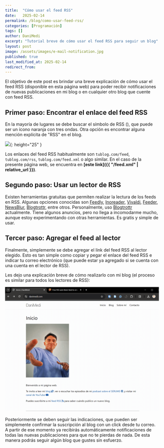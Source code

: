 ```yaml
---
title:  "Cómo usar el feed RSS"
date:   2025-02-14
permalink: /blog/como-usar-feed-rss/
categories: [Programación]
tags: []
author: DaniMedi
excerpt: "Tutorial breve de cómo usar el feed RSS para seguir un blog"
layout: post
image: /assets/images/e-mail-notification.jpg
published: true
last_modified_at: 2025-02-14
redirect_from:
---
```


El objetivo de este post es brindar una breve explicación de cómo usar el feed RSS (disponible en esta página web) para poder recibir notificaciones de nuevas publicaciones en mi blog o en cualquier otro blog que cuente con feed RSS.

## Primer paso: Encontrar el enlace del feed RSS

En la mayoría de lugares se debe buscar el símbolo de RSS (<i class="fa-solid fa-rss"></i>), que puede ser un ícono naranja con tres ondas. Otra opción es encontrar alguna mención explícita de "RSS" en el blog.

![](https://upload.wikimedia.org/wikipedia/en/thumb/4/43/Feed-icon.svg/192px-Feed-icon.svg.png){: height="25" }

Los enlaces del feed RSS habitualmente son `tublog.com/feed`, `tublog.com/rss`, `tublog.com/feed.xml` o algo similar. En el caso de la presente página web, se encuentra en **[este link]({{ "/feed.xml" | relative_url }})**.

## Segundo paso: Usar un lector de RSS

Existen herramientas gratuitas que permiten realizar la lectura de los feeds en RSS. Algunas opciones conocidas son [Feedly](https://feedly.com/), [Inoreader](https://www.inoreader.com/), [Vivaldi](https://vivaldi.com/features/feed-reader/), [Feeder](https://feeder.co/), [NewsBlur](https://newsblur.com/), [Blogtrottr](https://blogtrottr.com/), entre otros. Personalmente, uso [Blogtrottr](https://blogtrottr.com/) actualmente. Tiene algunos anuncios, pero no llega a incomodarme mucho, aunque estoy experimentando con otras herramientas. Es gratis y simple de usar.

## Tercer paso: Agregar el feed al lector

Finalmente, simplemente se debe agregar el link del feed RSS al lector elegido. Esto es tan simple como copiar y pegar el enlace del feed RSS e indicar tu correo electrónico (que puede estar ya agregado si se cuenta con una cuenta en el lector de RSS).

Les dejo una explicación breve de cómo realizarlo con mi blog (el proceso es similar para todos los lectores de RSS):

![](/assets/images/rss-feed-reader-explanation.gif)

Posteriormente se deben seguir las indicaciones, que pueden ser simplemente confirmar la suscripción al blog con un click desde tu correo. A partir de ese momento ya recibirás automáticamente notificaciones de todas las nuevas publicaciones para que no te pierdas de nada. De esta manera podrás seguir algún blog que gustes sin esfuerzo.
